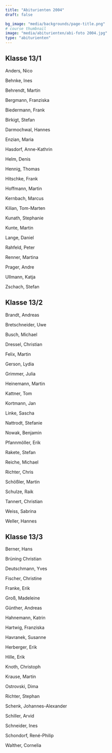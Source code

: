 ```yaml
---
title: "Abiturienten 2004"
draft: false

bg_image: "media/backgrounds/page-title.png"
# course thumbnail
image: "media/abiturienten/abi-foto 2004.jpg"
type: "abiturienten"
---
```


## Klasse 13/1

Anders, Nico

Behnke, Ines

Behrendt, Martin

Bergmann, Franziska

Biedermann, Frank

Birkigt, Stefan

Darmochwal, Hannes

Enzian, Maria

Hasdorf, Anne-Kathrin

Helm, Denis

Hennig, Thomas

Hitschke, Frank

Hoffmann, Martin

Kernbach, Marcus

Kilian, Tom-Marten

Kunath, Stephanie

Kunte, Martin

Lange, Daniel

Rahfeld, Peter

Renner, Martina

Prager, Andre

Ullmann, Katja

Zschach, Stefan

## Klasse 13/2

Brandt, Andreas

Bretschneider, Uwe

Busch, Michael

Dressel, Christian

Felix, Martin

Gerson, Lydia

Grimmer, Julia

Heinemann, Martin

Kattner, Tom

Kortmann, Jan

Linke, Sascha

Nattrodt, Stefanie

Nowak, Benjamin

Pfannmöller, Erik

Rakete, Stefan

Reiche, Michael

Richter, Chris

Schößler, Martin

Schulze, Raik

Tannert, Christian

Weiss, Sabrina

Weller, Hannes

## Klasse 13/3

Berner, Hans

Brüning Christian

Deutschmann, Yves

Fischer, Christine

Franke, Erik

Groß, Madeleine

Günther, Andreas

Hahnemann, Katrin

Hartwig, Franziska

Havranek, Susanne

Herberger, Erik

Hille, Erik

Knoth, Christoph

Krause, Martin

Ostrovski, Dima

Richter, Stephan

Schenk, Johannes-Alexander

Schiller, Arvid

Schneider, Ines

Schondorf, René-Philip

Walther, Cornelia
